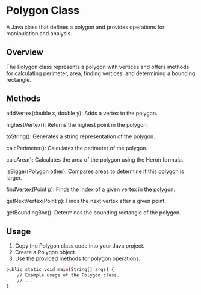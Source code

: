 # Polygon Class
A Java class that defines a polygon and provides operations for manipulation and analysis.

## Overview
The Polygon class represents a polygon with vertices and offers methods for calculating perimeter, area, finding vertices, and determining a bounding rectangle.

## Methods
addVertex(double x, double y):     Adds a vertex to the polygon.

highestVertex():     Returns the highest point in the polygon.

toString():     Generates a string representation of the polygon.

calcPerimeter():     Calculates the perimeter of the polygon.

calcArea():     Calculates the area of the polygon using the Heron formula.

isBigger(Polygon other):     Compares areas to determine if this polygon is larger.

findVertex(Point p):     Finds the index of a given vertex in the polygon.

getNextVertex(Point p):     Finds the next vertex after a given point.

getBoundingBox():     Determines the bounding rectangle of the polygon.

## Usage
1. Copy the Polygon class code into your Java project.
2. Create a Polygon object.
3. Use the provided methods for polygon operations.
```bash
public static void main(String[] args) {
    // Example usage of the Polygon class.
    // ...
}
```
